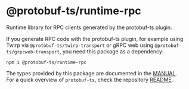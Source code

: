 @protobuf-ts/runtime-rpc
========================

Runtime library for RPC clients generated by the protobuf-ts plugin. 

If you generate RPC code with the protobuf-ts plugin, for example using 
Twirp via `@protobuf-ts/twirp-transport` or gRPC web using 
`@protobuf-ts/grpcweb-transport`, you need this package as a dependency:
                                                                                      
```shell script
npm i @protobuf-ts/runtime-rpc
``` 


The types provided by this package are documented in the 
[MANUAL](https://github.com/timostamm/protobuf-ts/MANUAL.md#rpc-support).  
For a quick overview of `protobuf-ts`, check the repository [README](https://github.com/timostamm/protobuf-ts/README.md).
